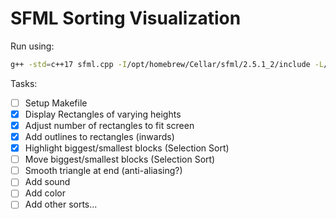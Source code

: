# SFML Sorting Visualization
Run using:
```bash
g++ -std=c++17 sfml.cpp -I/opt/homebrew/Cellar/sfml/2.5.1_2/include -L/opt/homebrew/Cellar/sfml/2.5.1_2/lib -lsfml-graphics -lsfml-window -lsfml-system
```

Tasks:
- [ ] Setup Makefile
- [x] Display Rectangles of varying heights
- [x] Adjust number of rectangles to fit screen
- [x] Add outlines to rectangles (inwards)
- [x] Highlight biggest/smallest blocks (Selection Sort)
- [ ] Move biggest/smallest blocks (Selection Sort)
- [ ] Smooth triangle at end (anti-aliasing?)
- [ ] Add sound 
- [ ] Add color
- [ ] Add other sorts...
